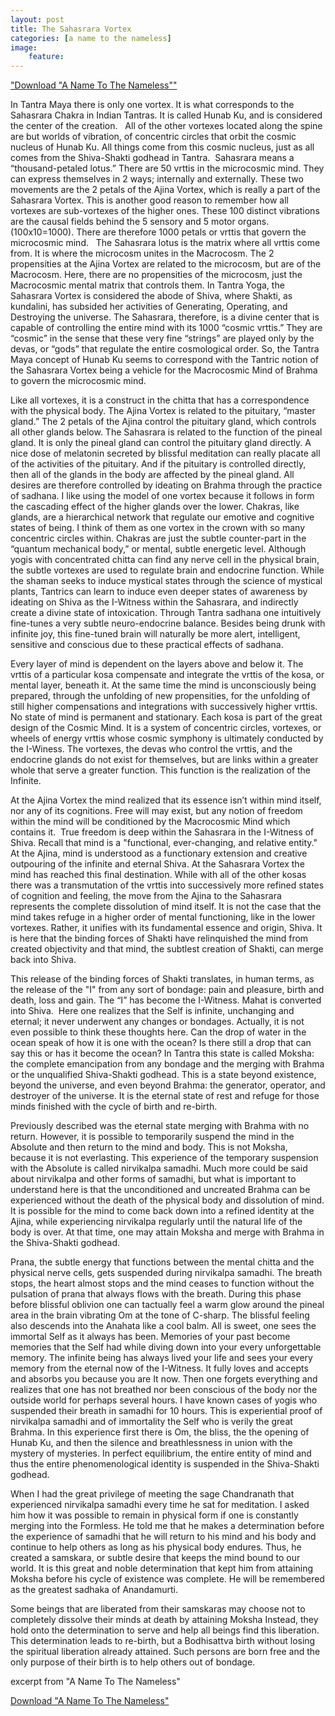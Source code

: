 ```yaml
---
layout: post
title: The Sahasrara Vortex
categories: [a name to the nameless] 
image:
    feature: 
---
```



<a href="https://quetzalwill.github.io/quetzalwill/a-name-to-the-nameless.pdf">"Download "A Name To The Nameless""</a> 

In Tantra Maya there is only one vortex. It is what corresponds to the Sahasrara Chakra in Indian Tantras. It is called Hunab Ku, and is considered the center of the creation.   All of the other vortexes located along the spine are but worlds of vibration, of concentric circles that orbit the cosmic nucleus of Hunab Ku. All things come from this cosmic nucleus, just as all comes from the Shiva-Shakti godhead in Tantra.  Sahasrara means a “thousand-petaled lotus.” There are 50 vrttis in the microcosmic mind. They can express themselves in 2 ways; internally and externally. These two movements are the 2 petals of the Ajina Vortex, which is really a part of the Sahasrara Vortex. This is another good reason to remember how all vortexes are sub-vortexes of the higher ones. These 100 distinct vibrations are the causal fields behind the 5 sensory and 5 motor organs. (100x10=1000). There are therefore 1000 petals or vrttis that govern the microcosmic mind.   The Sahasrara lotus is the matrix where all vrttis come from. It is where the microcosm unites in the Macrocosm. The 2 propensities at the Ajina Vortex are related to the microcosm, but are of the Macrocosm. Here, there are no propensities of the microcosm, just the Macrocosmic mental matrix that controls them. In Tantra Yoga, the Sahasrara Vortex is considered the abode of Shiva, where Shakti, as kundalini, has subsided her activities of Generating, Operating, and Destroying the universe. The Sahasrara, therefore, is a divine center that is capable of controlling the entire mind with its 1000 “cosmic vrttis.” They are “cosmic” in the sense that these very fine “strings” are played only by the devas, or “gods” that regulate the entire cosmological order. So, the Tantra Maya concept of Hunab Ku seems to correspond with the Tantric notion of the Sahasrara Vortex being a vehicle for the Macrocosmic Mind of Brahma to govern the microcosmic mind.
	
Like all vortexes, it is a construct in the chitta that has a correspondence with the physical body. The Ajina Vortex is related to the pituitary, “master gland.” The 2 petals of the Ajina control the pituitary gland, which controls all other glands below. The Sahasrara is related to the function of the pineal gland. It is only the pineal gland can control the pituitary gland directly. A nice dose of melatonin secreted by blissful meditation can really placate all of the activities of the pituitary. And if the pituitary is controlled directly, then all of the glands in the body are affected by the pineal gland. All desires are therefore controlled by ideating on Brahma through the practice of sadhana. I like using the model of one vortex because it follows in form the cascading effect of the higher glands over the lower. Chakras, like glands, are a hierarchical network that regulate our emotive and cognitive states of being. I think of them as one vortex in the crown with so many concentric circles within. Chakras are just the subtle counter-part in the “quantum mechanical body,” or mental, subtle energetic level. Although yogis with concentrated chitta can find any nerve cell in the physical brain, the subtle vortexes are used to regulate brain and endocrine function. While the shaman seeks to induce mystical states through the science of mystical plants, Tantrics can learn to induce even deeper states of awareness by ideating on Shiva as the I-Witness within the Sahasrara, and indirectly create a divine state of intoxication. Through Tantra sadhana one intuitively fine-tunes a very subtle neuro-endocrine balance. Besides being drunk with infinite joy, this fine-tuned brain will naturally be more alert, intelligent, sensitive and conscious due to these practical effects of sadhana.
	
Every layer of mind is dependent on the layers above and below it. The vrttis of a particular kosa compensate and integrate the vrttis of the kosa, or mental layer, beneath it. At the same time the mind is unconsciously being prepared, through the unfolding of new propensities, for the unfolding of still higher compensations and integrations with successively higher vrttis. No state of mind is permanent and stationary. Each kosa is part of the great design of the Cosmic Mind. It is a system of concentric circles, vortexes, or wheels of energy vrttis whose cosmic symphony is ultimately conducted by the I-Winess. The vortexes, the devas who control the vrttis, and the endocrine glands do not exist for themselves, but are links within a greater whole that serve a greater function. This function is the realization of the Infinite.
	
At the Ajina Vortex the mind realized that its essence isn’t within mind itself, nor any of its cognitions. Free will may exist, but any notion of freedom within the mind will be conditioned by the Macrocosmic Mind which contains it.  True freedom is deep within the Sahasrara in the I-Witness of Shiva. Recall that mind is a "functional, ever-changing, and relative entity." At the Ajina, mind is understood as a functionary extension and creative outpouring of the infinite and eternal Shiva. At the Sahasrara Vortex the mind has reached this final destination. While with all of the other kosas there was a transmutation of the vrttis into successively more refined states of cognition and feeling, the move from the Ajina to the Sahasrara represents the complete dissolution of mind itself. It is not the case that the mind takes refuge in a higher order of mental functioning, like in the lower vortexes. Rather, it unifies with its fundamental essence and origin, Shiva. It is here that the binding forces of Shakti have relinquished the mind from created objectivity and that mind, the subtlest creation of Shakti, can merge back into Shiva.
	
This release of the binding forces of Shakti translates, in human terms, as the release of the "I" from any sort of bondage: pain and pleasure, birth and death, loss and gain. The “I” has become the I-Witness. Mahat is converted into Shiva.  Here one realizes that the Self is infinite, unchanging and eternal; it never underwent any changes or bondages. Actually, it is not even possible to think these thoughts here. Can the drop of water in the ocean speak of how it is one with the ocean? Is there still a drop that can say this or has it become the ocean? In Tantra this state is called Moksha: the complete emancipation from any bondage and the merging with Brahma or the unqualified Shiva-Shakti godhead. This is a state beyond existence, beyond the universe, and even beyond Brahma: the generator, operator, and destroyer of the universe. It is the eternal state of rest and refuge for those minds finished with the cycle of birth and re-birth.
	
Previously described was the eternal state merging with Brahma with no return. However, it is possible to temporarily suspend the mind in the Absolute and then return to the mind and body. This is not Moksha, because it is not everlasting. This experience of the temporary suspension with the Absolute is called nirvikalpa samadhi. Much more could be said about nirvikalpa and other forms of samadhi, but what is important to understand here is that the unconditioned and uncreated Brahma can be experienced without the death of the physical body and dissolution of mind. It is possible for the mind to come back down into a refined identity at the Ajina, while experiencing nirvikalpa regularly until the natural life of the body is over. At that time, one may attain Moksha and merge with Brahma in the Shiva-Shakti godhead.
	
Prana, the subtle energy that functions between the mental chitta and the physical nerve cells, gets suspended during nirvikalpa samadhi. The breath stops, the heart almost stops and the mind ceases to function without the pulsation of prana that always flows with the breath. During this phase before blissful oblivion one can tactually feel a warm glow around the pineal area in the brain vibrating Om at the tone of C-sharp. The blissful feeling also descends into the Anahata like a cool balm. All is sweet, one sees the immortal Self as it always has been. Memories of your past become memories that the Self had while diving down into your every unforgettable memory. The infinite being has always lived your life and sees your every memory from the eternal now of the I-Witness. It fully loves and accepts and absorbs you because you are It now. Then one forgets everything and realizes that one has not breathed nor been conscious of the body nor the outside world for perhaps several hours. I have known cases of yogis who suspended their breath in samadhi for 10 hours. This is experiential proof of nirvikalpa samadhi and of immortality the Self who is verily the great Brahma. In this experience first there is Om, the bliss, the the opening of Hunab Ku, and then the silence and breathlessness in union with the mystery of mysteries. In perfect equilibrium, the entire entity of mind and thus the entire phenomenological identity is suspended in the Shiva-Shakti godhead.
	
When I had the great privilege of meeting the sage Chandranath that experienced nirvikalpa samadhi every time he sat for meditation. I asked him how it was possible to remain in physical form if one is constantly merging into the Formless. He told me that he makes a determination before the experience of samadhi that he will return to his mind and his body and continue to help others as long as his physical body endures. Thus, he created a samskara, or subtle desire that keeps the mind bound to our world. It is this great and noble determination that kept him from attaining Moksha before his cycle of existence was complete. He will be remembered as the greatest sadhaka of Anandamurti.
	
Some beings that are liberated from their samskaras may choose not to completely dissolve their minds at death by attaining Moksha Instead, they hold onto the determination to serve and help all beings find this liberation. This determination leads to re-birth, but a Bodhisattva birth without losing the spiritual liberation already attained. Such persons are born free and the only purpose of their birth is to help others out of bondage.

excerpt from "A Name To The Nameless"

<a href="http://elmisterio.org/books/a-name-to-the-nameless.pdf">Download "A Name To The Nameless"</a> 
